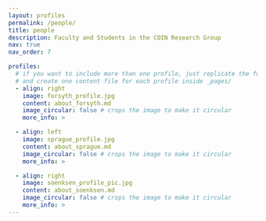 ```yaml
---
layout: profiles
permalink: /people/
title: people
description: Faculty and Students in the COIN Research Group
nav: true
nav_order: 7

profiles:
  # if you want to include more than one profile, just replicate the following block
  # and create one content file for each profile inside _pages/
  - align: right
    image: forsyth_profile.jpg
    content: about_forsyth.md
    image_circular: false # crops the image to make it circular
    more_info: >

  - align: left
    image: sprague_profile.jpg
    content: about_sprague.md
    image_circular: false # crops the image to make it circular
    more_info: >

  - align: right
    image: soenksen_profile_pic.jpg
    content: about_soenksen.md
    image_circular: false # crops the image to make it circular
    more_info: >
---
```

